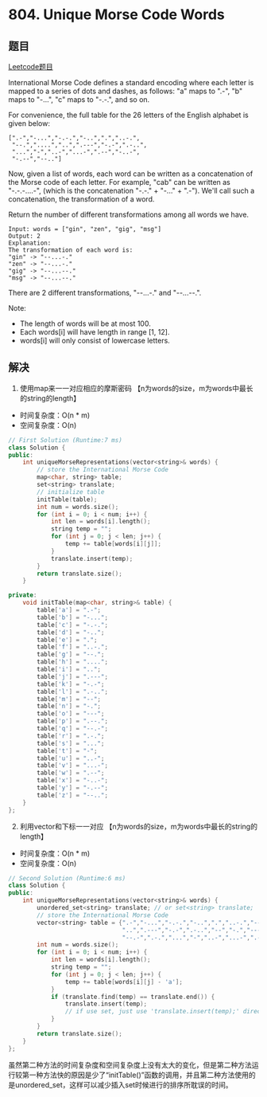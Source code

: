 # 804. Unique Morse Code Words

## 题目
[Leetcode题目](https://leetcode.com/problems/unique-morse-code-words/description/)

International Morse Code defines a standard encoding where each letter is mapped to a series of dots and dashes, as follows: "a" maps to ".-", "b" maps to "-...", "c" maps to "-.-.", and so on.

For convenience, the full table for the 26 letters of the English alphabet is given below:
```
[".-","-...","-.-.","-..",".","..-.",
 "--.","....","..",".---","-.-",".-..",
 "...","-","..-","...-",".--","-..-",
 "-.--","--.."]
```
Now, given a list of words, each word can be written as a concatenation of the Morse code of each letter. For example, "cab" can be written as "-.-.-....-", (which is the concatenation "-.-." + "-..." + ".-"). We'll call such a concatenation, the transformation of a word.

Return the number of different transformations among all words we have.

```
Input: words = ["gin", "zen", "gig", "msg"]
Output: 2
Explanation: 
The transformation of each word is:
"gin" -> "--...-."
"zen" -> "--...-."
"gig" -> "--...--."
"msg" -> "--...--."
```
There are 2 different transformations, "--...-." and "--...--.".

Note:

- The length of words will be at most 100.
- Each words[i] will have length in range [1, 12].
- words[i] will only consist of lowercase letters.

## 解决
1. 使用map来一一对应相应的摩斯密码
【n为words的size，m为words中最长的string的length】

- 时间复杂度：O(n * m)
- 空间复杂度：O(n)

```C++
// First Solution (Runtime:7 ms)
class Solution {
public:
    int uniqueMorseRepresentations(vector<string>& words) {
        // store the International Morse Code
        map<char, string> table;
        set<string> translate;
        // initialize table
        initTable(table);
        int num = words.size();
        for (int i = 0; i < num; i++) {
            int len = words[i].length();
            string temp = "";
            for (int j = 0; j < len; j++) {
                temp += table[words[i][j]];
            }
            translate.insert(temp);
        }
        return translate.size();
    }

private:
    void initTable(map<char, string>& table) {
        table['a'] = ".-";
        table['b'] = "-...";
        table['c'] = "-.-.";
        table['d'] = "-..";
        table['e'] = ".";
        table['f'] = "..-.";
        table['g'] = "--.";
        table['h'] = "....";
        table['i'] = "..";
        table['j'] = ".---";
        table['k'] = "-.-";
        table['l'] = ".-..";
        table['m'] = "--";
        table['n'] = "-.";
        table['o'] = "---";
        table['p'] = ".--.";
        table['q'] = "--.-";
        table['r'] = ".-.";
        table['s'] = "...";
        table['t'] = "-";
        table['u'] = "..-";
        table['v'] = "...-";
        table['w'] = ".--";
        table['x'] = "-..-";
        table['y'] = "-.--";
        table['z'] = "--..";
    }
};
```

2. 利用vector和下标一一对应
【n为words的size，m为words中最长的string的length】

- 时间复杂度：O(n * m)
- 空间复杂度：O(n)

```C++
// Second Solution (Runtime:6 ms)
class Solution {
public:
    int uniqueMorseRepresentations(vector<string>& words) {
        unordered_set<string> translate; // or set<string> translate;
        // store the International Morse Code
        vector<string> table = {".-","-...","-.-.","-..",".","..-.","--.","....",
                                "..",".---","-.-",".-..","--","-.","---",".--.",
                                "--.-",".-.","...","-","..-","...-",".--","-..-","-.--","--.."};
        int num = words.size();
        for (int i = 0; i < num; i++) {
            int len = words[i].length();
            string temp = "";
            for (int j = 0; j < len; j++) {
                temp += table[words[i][j] - 'a'];
            }
            if (translate.find(temp) == translate.end()) {
                translate.insert(temp);
                // if use set, just use 'translate.insert(temp);' directly
            }
        }
        return translate.size();
    }
};
```
虽然第二种方法的时间复杂度和空间复杂度上没有太大的变化，但是第二种方法运行较第一种方法快的原因是少了“initTable()”函数的调用，并且第二种方法使用的是unordered_set，这样可以减少插入set时候进行的排序所耽误的时间。

